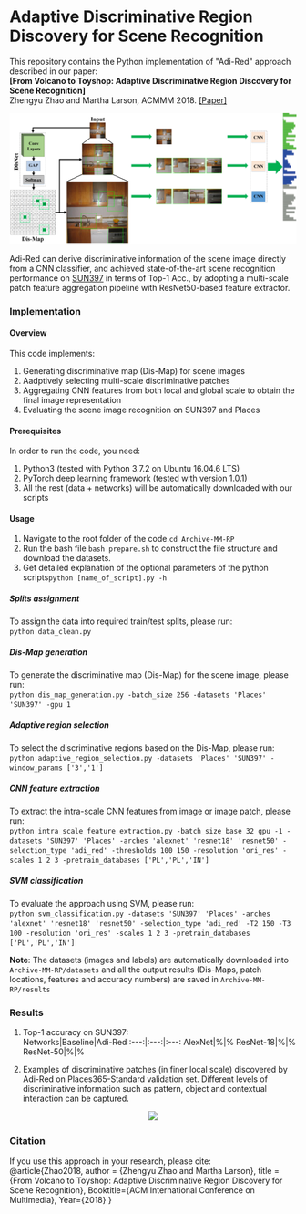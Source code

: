# Adaptive Discriminative Region Discovery for Scene Recognition

This repository contains the Python implementation of "Adi-Red" approach described in our paper:  
**[From Volcano to Toyshop: Adaptive Discriminative Region Discovery for Scene Recognition]**  
Zhengyu Zhao and Martha Larson, ACMMM 2018. [[Paper]](https://dl.acm.org/citation.cfm?id=3240698)
<p align="center">
  <img src="https://github.com/ZhengyuZhao/Adaptive-Discriminative-Region-Discovery/blob/master/figures/diagram_textwidth.jpg" width='600'>
</p>

Adi-Red can derive discriminative information of the scene image directly from a CNN classifier, and achieved state-of-the-art scene recognition performance on [SUN397](https://groups.csail.mit.edu/vision/SUN/) in terms of Top-1 Acc., by adopting a multi-scale patch feature aggregation pipeline with ResNet50-based feature extractor.

### Implementation

#### Overview

This code implements:
 1. Generating discriminative map (Dis-Map) for scene images
 2. Aadptively selecting multi-scale discriminative patches
 3. Aggregating CNN features from both local and global scale to obtain the final image representation
 4. Evaluating the scene image recognition on SUN397 and Places
 
#### Prerequisites

In order to run the code, you need:  
1. Python3 (tested with Python 3.7.2 on Ubuntu 16.04.6 LTS)
2. PyTorch deep learning framework (tested with version 1.0.1)
3. All the rest (data + networks) will be automatically downloaded with our scripts

#### Usage

1. Navigate to the root folder of the code.```cd Archive-MM-RP```  
2. Run the bash file ```bash prepare.sh``` to construct the file structure and download the datasets.  
3. Get detailed explanation of the optional parameters of the python scripts```python [name_of_script].py -h```

##### Splits assignment

To assign the data into required train/test splits, please run:  
```python data_clean.py```

##### Dis-Map generation

To generate the discriminative map (Dis-Map) for the scene image, please run:  
```python dis_map_generation.py -batch_size 256 -datasets 'Places' 'SUN397' -gpu 1```

##### Adaptive region selection

To select the discriminative regions based on the Dis-Map, please run:  
```python adaptive_region_selection.py -datasets 'Places' 'SUN397' -window_params ['3','1']```

##### CNN feature extraction

To extract the intra-scale CNN features from image or image patch, please run:  
```python intra_scale_feature_extraction.py -batch_size_base 32 gpu -1 -datasets 'SUN397' 'Places' -arches 'alexnet' 'resnet18' 'resnet50' -selection_type 'adi_red' -thresholds 100 150 -resolution 'ori_res' -scales 1 2 3 -pretrain_databases ['PL','PL','IN']```

##### SVM classification

To evaluate the approach using SVM, please run:  
```python svm_classification.py -datasets 'SUN397' 'Places' -arches 'alexnet' 'resnet18' 'resnet50' -selection_type 'adi_red' -T2 150 -T3 100 -resolution 'ori_res' -scales 1 2 3 -pretrain_databases ['PL','PL','IN']```

**Note**: The datasets (images and labels) are automatically downloaded into ```Archive-MM-RP/datasets``` and all the output results (Dis-Maps, patch locations, features and accuracy numbers) are saved in ```Archive-MM-RP/results```


### Results

1. Top-1 accuracy on SUN397:  
	Networks|Baseline|Adi-Red
	:---:|:---:|:---:
	AlexNet|%|%
	ResNet-18|%|%
	ResNet-50|%|%
	
2. Examples of discriminative patches (in finer local scale) discovered by Adi-Red on Places365-Standard validation set. Different levels of discriminative information such as pattern, object and contextual interaction can be captured.
<p align="center">
<img src="https://github.com/ZhengyuZhao/Adaptive-Discriminative-Region-Discovery/blob/master/figures/dis_patch_examples.png" width='800'>
</p>


### Citation

If you use this approach in your research, please cite:  
	@article{Zhao2018,
		author = {Zhengyu Zhao and Martha Larson},
		title = {From Volcano to Toyshop: Adaptive Discriminative Region Discovery for Scene Recognition},
		Booktitle={ACM International Conference on Multimedia},
		Year={2018}
	}
